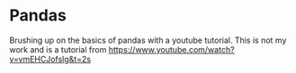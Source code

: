 # Pandas
Brushing up on the basics of pandas with a youtube tutorial. This is not my work and is a tutorial from https://www.youtube.com/watch?v=vmEHCJofslg&t=2s

